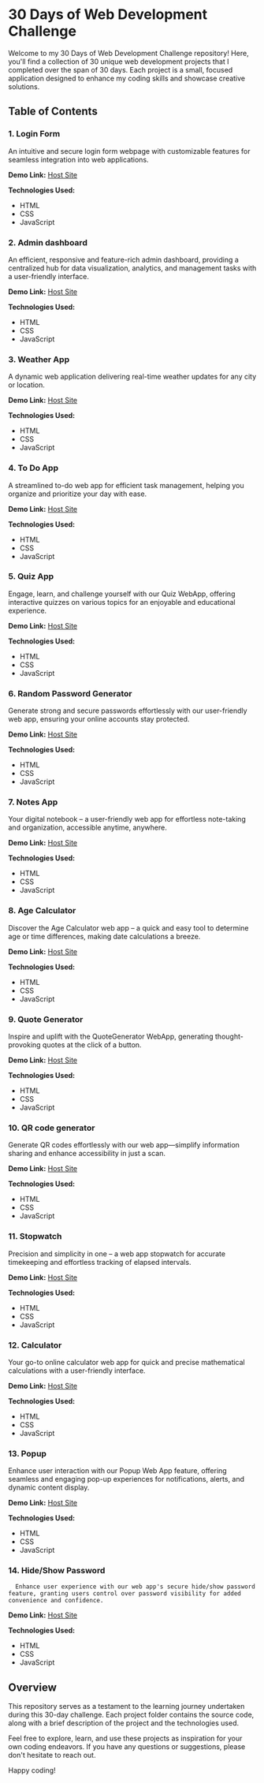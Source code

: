 # 30 Days of Web Development Challenge

Welcome to my 30 Days of Web Development Challenge repository! Here, you'll find a collection of 30 unique web development projects that I completed over the span of 30 days. Each project is a small, focused application designed to enhance my coding skills and showcase creative solutions.

## Table of Contents

### 1. Login Form
   An intuitive and secure login form webpage with customizable features for seamless integration into web applications.


   **Demo Link:** [Host Site](https://aesthetic-speculoos-fbe06e.netlify.app/) 


   **Technologies Used:**
   - HTML
   - CSS
   - JavaScript

### 2. Admin dashboard
   An efficient, responsive and feature-rich admin dashboard, providing a centralized hub for data visualization, analytics, and management tasks with a user-friendly interface.

   **Demo Link:** [Host Site](https://lambent-platypus-f4ede5.netlify.app/)

   **Technologies Used:**
   - HTML
   - CSS
   - JavaScript


### 3. Weather App
   A dynamic web application delivering real-time weather updates for any city or location.

   **Demo Link:** [Host Site](https://gregarious-brioche-2a478e.netlify.app/)

   **Technologies Used:**
   - HTML
   - CSS
   - JavaScript

### 4. To Do App
   A streamlined to-do web app for efficient task management, helping you organize and prioritize your day with ease.

   **Demo Link:** [Host Site](https://glittery-zabaione-c85696.netlify.app/)

   **Technologies Used:**
   - HTML
   - CSS
   - JavaScript

### 5. Quiz App
   Engage, learn, and challenge yourself with our Quiz WebApp, offering interactive quizzes on various topics for an enjoyable and educational experience.

   **Demo Link:** [Host Site](https://eloquent-fairy-030160.netlify.app/)

   **Technologies Used:**
   - HTML
   - CSS
   - JavaScript

### 6. Random Password Generator
   Generate strong and secure passwords effortlessly with our user-friendly web app, ensuring your online accounts stay protected.

   **Demo Link:** [Host Site](https://zippy-tiramisu-e62c84.netlify.app/)

   **Technologies Used:**
   - HTML
   - CSS
   - JavaScript

### 7. Notes App
   Your digital notebook – a user-friendly web app for effortless note-taking and organization, accessible anytime, anywhere.

   **Demo Link:** [Host Site](https://heroic-longma-d11482.netlify.app/)

   **Technologies Used:**
   - HTML
   - CSS
   - JavaScript

### 8. Age Calculator
   Discover the Age Calculator web app – a quick and easy tool to determine age or time differences, making date calculations a breeze.

   **Demo Link:** [Host Site](https://poetic-quokka-ad8e9d.netlify.app/)

   **Technologies Used:**
   - HTML
   - CSS
   - JavaScript

### 9. Quote Generator
   Inspire and uplift with the QuoteGenerator WebApp, generating thought-provoking quotes at the click of a button.

   **Demo Link:** [Host Site](https://calm-cranachan-da3ed3.netlify.app/)

   **Technologies Used:**
   - HTML
   - CSS
   - JavaScript

### 10. QR code generator
   Generate QR codes effortlessly with our web app—simplify information sharing and enhance accessibility in just a scan.

   **Demo Link:** [Host Site](https://adorable-kataifi-832969.netlify.app/)

   **Technologies Used:**
   - HTML
   - CSS
   - JavaScript

### 11. Stopwatch
   Precision and simplicity in one – a web app stopwatch for accurate timekeeping and effortless tracking of elapsed intervals.

   **Demo Link:** [Host Site](https://celebrated-florentine-8cd4d7.netlify.app/)

   **Technologies Used:**
   - HTML
   - CSS
   - JavaScript

### 12. Calculator
   Your go-to online calculator web app for quick and precise mathematical calculations with a user-friendly interface.

   **Demo Link:** [Host Site](https://dreamy-fenglisu-546d61.netlify.app/)

   **Technologies Used:**
   - HTML
   - CSS
   - JavaScript

### 13. Popup
   Enhance user interaction with our Popup Web App feature, offering seamless and engaging pop-up experiences for notifications, alerts, and dynamic content display.

   **Demo Link:** [Host Site](https://playful-dango-bc6c52.netlify.app/)

   **Technologies Used:**
   - HTML
   - CSS
   - JavaScript

### 14. Hide/Show Password
      Enhance user experience with our web app's secure hide/show password feature, granting users control over password visibility for added convenience and confidence.

   **Demo Link:** [Host Site](https://dreamy-halva-248634.netlify.app/)

   **Technologies Used:**
   - HTML
   - CSS
   - JavaScript

## Overview

This repository serves as a testament to the learning journey undertaken during this 30-day challenge. Each project folder contains the source code, along with a brief description of the project and the technologies used.

Feel free to explore, learn, and use these projects as inspiration for your own coding endeavors. If you have any questions or suggestions, please don't hesitate to reach out.

Happy coding!

